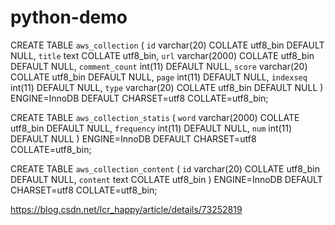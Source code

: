 # python-demo

CREATE TABLE `aws_collection` (
  `id` varchar(20) COLLATE utf8_bin DEFAULT NULL,
  `title` text COLLATE utf8_bin,
  `url` varchar(2000) COLLATE utf8_bin DEFAULT NULL,
  `comment_count` int(11) DEFAULT NULL,
  `score` varchar(20) COLLATE utf8_bin DEFAULT NULL,
  `page` int(11) DEFAULT NULL,
  `indexseq` int(11) DEFAULT NULL,
  `type` varchar(20) COLLATE utf8_bin DEFAULT NULL
) ENGINE=InnoDB DEFAULT CHARSET=utf8 COLLATE=utf8_bin;

CREATE TABLE `aws_collection_statis` (
  `word` varchar(2000) COLLATE utf8_bin DEFAULT NULL,
  `frequency` int(11) DEFAULT NULL,
  `num` int(11) DEFAULT NULL
) ENGINE=InnoDB DEFAULT CHARSET=utf8 COLLATE=utf8_bin;


CREATE TABLE `aws_collection_content` (
  `id` varchar(20) COLLATE utf8_bin DEFAULT NULL,
  `content` text COLLATE utf8_bin
) ENGINE=InnoDB DEFAULT CHARSET=utf8 COLLATE=utf8_bin;


https://blog.csdn.net/lcr_happy/article/details/73252819